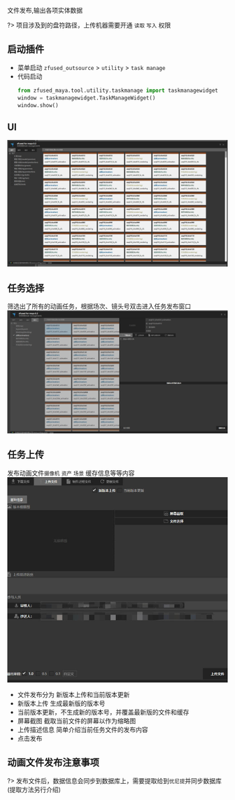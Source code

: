 
文件发布,输出各项实体数据

?> 项目涉及到的盘符路径，上传机器需要开通 `读取` `写入` 权限

## 启动插件
- 菜单启动 
    `zfused_outsource` > `utility` > `task manage`
- 代码启动
    ```python
    from zfused_maya.tool.utility.taskmanage import taskmanagewidget
    window = taskmanagewidget.TaskManageWidget()
    window.show()
    ```

## UI
![](images/animation/animation_4.jpg ':size=80%')


## 任务选择
筛选出了所有的动画任务，根据场次、镜头号双击进入任务发布窗口
![](images/animation/animation_6.jpg ':size=80%')

## 任务上传
发布动画文件`摄像机` `资产` `场景` 缓存信息等等内容
![](images/animation/animation_7.jpg ':size=80%')

+ 文件发布分为 新版本上传和当前版本更新
+ 新版本上传 生成最新版的版本号
+ 当前版本更新，不生成新的版本号，并覆盖最新版的文件和缓存
+ 屏幕截图 截取当前文件的屏幕以作为缩略图
+ 上传描述信息 简单介绍当前任务文件的发布内容
+ 点击发布

## 动画文件发布注意事项
?> 发布文件后，数据信息会同步到数据库上，需要提取给到`优尼提`并同步数据库(提取方法另行介绍)
